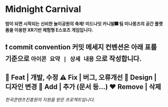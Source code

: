 # Midnight Carnival
**밤이 되면 시작되는 신비한 놀이공원의 축제! 미드나잇 카니발🎆**
**팀 미나몽즈의 공간 플랫폼을 이용한 XR기반 체험형 E스포츠 게임입니다.**

❗ commit convention
커밋 메세지 컨벤션은 아래 표를 기준으로 `아이콘 요약 | 상세 내용` 으로 작성합니다. 
--
🔨 Feat | 개발, 수정
⚠️ Fix | 버그, 오류개선
🎨 Design | 디자인 변경
💚 Add | 추가 (문서 등…)
❤️ Remove | 삭제
--
 
*한국콘텐츠진흥원의 지원을 받은 프로젝트입니다.*

